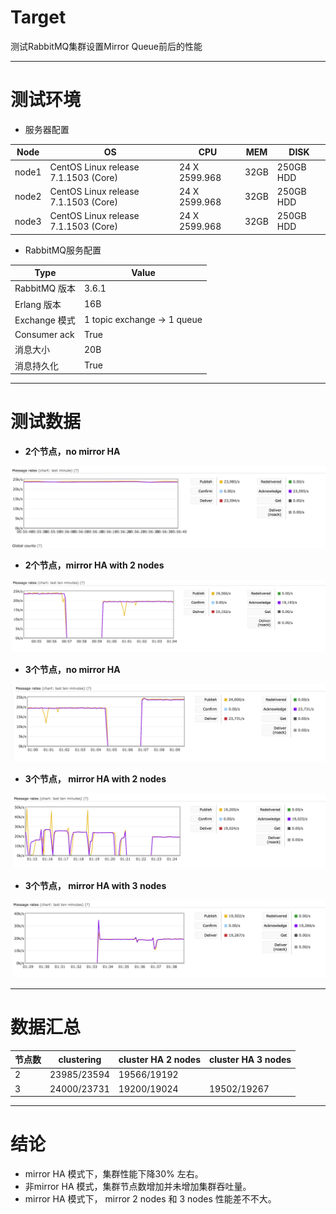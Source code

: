 # Target
测试RabbitMQ集群设置Mirror Queue前后的性能

------

# 测试环境
- 服务器配置

| Node | OS | CPU | MEM | DISK |
|------|----|-----|-----|------|
|node1|CentOS Linux release 7.1.1503 (Core)|24 X 2599.968|32GB|250GB HDD|
|node2|CentOS Linux release 7.1.1503 (Core)|24 X 2599.968|32GB|250GB HDD|
|node3|CentOS Linux release 7.1.1503 (Core)|24 X 2599.968|32GB|250GB HDD|

- RabbitMQ服务配置

| Type | Value| 
|------|------|
| RabbitMQ 版本| 3.6.1 |
| Erlang 版本| 16B |
| Exchange 模式| 1 topic exchange -> 1 queue|
| Consumer ack | True|
| 消息大小| 20B |
| 消息持久化| True |

--------

# 测试数据

- **2个节点，no mirror HA**

![2node_noha](https://github.com/barryz/rabbitmq-bench/blob/master/imgcaches/N2Q1E1TC20P10T300PRE100.png "2node_noha")


- **2个节点，mirror HA with 2 nodes**

![2node_ha](https://github.com/barryz/rabbitmq-bench/blob/master/imgcaches/N2Q1E1TC20P10T300PRE100_HA2.png "2node_ha")


- **3个节点，no mirror HA**

![3node_noha](https://github.com/barryz/rabbitmq-bench/blob/master/imgcaches/N3Q1E1TC20P10T300PRE100.png "3node_noha")


- **3个节点， mirror HA with 2 nodes**

![3node_2ha](https://github.com/barryz/rabbitmq-bench/blob/master/imgcaches/N3Q1E1TC20P10T300PRE100_HA2.png "3node_2ha")


- **3个节点， mirror HA with 3 nodes**

![3node_3ha](https://github.com/barryz/rabbitmq-bench/blob/master/imgcaches/N3Q1E1TC20P10T300PRE100_HA3.png "3node_3ha")


----------

# 数据汇总

|节点数| clustering | cluster HA 2 nodes | cluster HA 3 nodes|
|------|------------|--------------------|-------------------|
|2| 23985/23594|19566/19192| |
|3| 24000/23731|19200/19024|19502/19267|

---------------

# 结论
  - mirror HA 模式下，集群性能下降30% 左右。
  - 非mirror HA 模式，集群节点数增加并未增加集群吞吐量。
  - mirror HA 模式下， mirror 2 nodes 和 3 nodes 性能差不不大。 

